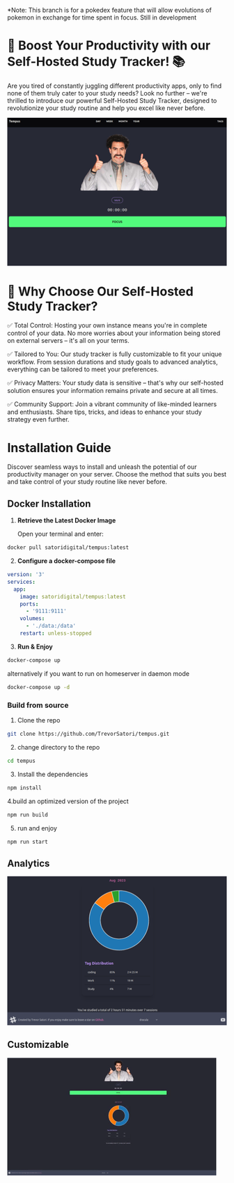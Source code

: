 *Note: This branch is for a pokedex feature that will allow evolutions of pokemon in exchange for time spent in focus. Still in development

# 🚀 Boost Your Productivity with our Self-Hosted Study Tracker! 📚

Are you tired of constantly juggling different productivity apps, only to find none of them truly cater to your study needs? Look no further – we're thrilled to introduce our powerful Self-Hosted Study Tracker, designed to revolutionize your study routine and help you excel like never before.

![](readmeAssests/homeScreen.png)


# 🌟 Why Choose Our Self-Hosted Study Tracker?

✅ Total Control: Hosting your own instance means you're in complete control of your data. No more worries about your information being stored on external servers – it's all on your terms.

✅ Tailored to You: Our study tracker is fully customizable to fit your unique workflow. From session durations and study goals to advanced analytics, everything can be tailored to meet your preferences.

✅ Privacy Matters: Your study data is sensitive – that's why our self-hosted solution ensures your information remains private and secure at all times.

✅ Community Support: Join a vibrant community of like-minded learners and enthusiasts. Share tips, tricks, and ideas to enhance your study strategy even further.


# Installation Guide

Discover seamless ways to install and unleash the potential of our productivity manager on your server. Choose the method that suits you best and take control of your study routine like never before.

## Docker Installation

1. **Retrieve the Latest Docker Image**

   Open your terminal and enter:

  ```sh
  docker pull satoridigital/tempus:latest
  ```

2. **Configure a docker-compose file**

  ```yaml
  version: '3'
  services:
    app:
      image: satoridigital/tempus:latest
      ports: 
        - '9111:9111'
      volumes:
        - './data:/data'
      restart: unless-stopped
  ```

3. **Run & Enjoy**

  ```sh
  docker-compose up
  ```



alternatively if you want to run on homeserver in daemon mode

```sh
docker-compose up -d
```

### Build from source


1. Clone the repo
```sh
git clone https://github.com/TrevorSatori/tempus.git
```

2. change directory to the repo
```sh
cd tempus
```

3. Install the dependencies
```sh
npm install
```

4.build an optimized version of the project
```sh
npm run build
```

5. run and enjoy 
```sh
npm run start
```


## Analytics

![](readmeAssests/analytics.png)


## Customizable

![](readmeAssests/custom.gif)
